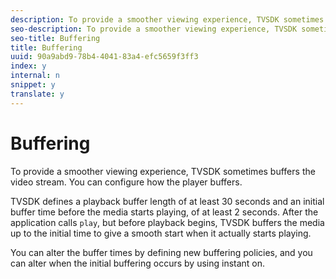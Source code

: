 ```yaml
---
description: To provide a smoother viewing experience, TVSDK sometimes buffers the video stream. You can configure how the player buffers.
seo-description: To provide a smoother viewing experience, TVSDK sometimes buffers the video stream. You can configure how the player buffers.
seo-title: Buffering
title: Buffering
uuid: 90a9abd9-78b4-4041-83a4-efc5659f3ff3
index: y
internal: n
snippet: y
translate: y
---
```


# Buffering

To provide a smoother viewing experience, TVSDK sometimes buffers the video stream. You can configure how the player buffers.

TVSDK defines a playback buffer length of at least 30 seconds and an initial buffer time before the media starts playing, of at least 2 seconds. After the application calls `play`, but before playback begins, TVSDK buffers the media up to the initial time to give a smooth start when it actually starts playing. 

You can alter the buffer times by defining new buffering policies, and you can alter when the initial buffering occurs by using instant on. 
